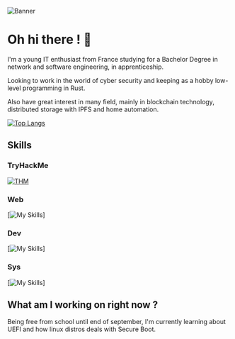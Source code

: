![Banner](https://github.com/sven-eliasen/sven-eliasen/blob/main/personal-banner3.png)
# Oh hi there ! 👋

I'm a young IT enthusiast from France studying for a Bachelor Degree in network and software engineering, in apprenticeship.

Looking to work in the world of cyber security and keeping as a hobby low-level programming in Rust. 

Also have great interest in many field, mainly in blockchain technology, distributed storage with IPFS and home automation.

[![Top Langs](https://github-readme-stats.vercel.app/api/top-langs/?username=gelven4sec&layout=compact)](https://github.com/gelven4sec)

## Skills

### TryHackMe
[![THM](https://tryhackme-badges.s3.amazonaws.com/Gelven.png)](https://tryhackme.com/p/Gelven)

### Web
[![My Skills](https://skillicons.dev/icons?i=fastapi,php,html,css,js)]

### Dev
[![My Skills](https://skillicons.dev/icons?i=rust,py,bash,powershell,c,git,gtk,qt)]

### Sys
[![My Skills](https://skillicons.dev/icons?i=linux,mysql,docker,nginx,postgres)]

## What am I working on right now ?

Being free from school until end of september, I'm currently learning about UEFI and how linux distros deals with Secure Boot. 
